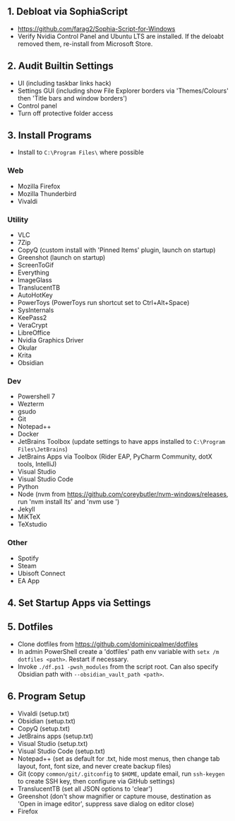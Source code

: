 ## 1. Debloat via SophiaScript
- https://github.com/farag2/Sophia-Script-for-Windows
- Verify Nvidia Control Panel and Ubuntu LTS are installed. If the deloabt removed them, re-install from Microsoft Store.

## 2. Audit Builtin Settings
- UI (including taskbar links hack)
- Settings GUI (including show File Explorer borders via 'Themes/Colours' then 'Title bars and window borders')
- Control panel
- Turn off protective folder access

## 3. Install Programs
- Install to `C:\Program Files\` where possible
### Web
- Mozilla Firefox
- Mozilla Thunderbird
- Vivaldi
### Utility
- VLC
- 7Zip
- CopyQ (custom install with 'Pinned Items' plugin, launch on startup)
- Greenshot (launch on startup)
- ScreenToGif
- Everything
- ImageGlass
- TranslucentTB
- AutoHotKey
- PowerToys (PowerToys run shortcut set to Ctrl+Alt+Space)
- SysInternals
- KeePass2
- VeraCrypt
- LibreOffice
- Nvidia Graphics Driver
- Okular
- Krita
- Obsidian
### Dev
- Powershell 7
- Wezterm
- gsudo
- Git
- Notepad++
- Docker
- JetBrains Toolbox (update settings to have apps installed to `C:\Program Files\JetBrains`)
- JetBrains Apps via Toolbox (Rider EAP, PyCharm Community, dotX tools, IntelliJ)
- Visual Studio
- Visual Studio Code
- Python
- Node (nvm from https://github.com/coreybutler/nvm-windows/releases, run 'nvm install lts' and 'nvm use <version>')
- Jekyll
- MiKTeX
- TeXstudio
### Other
- Spotify
- Steam
- Ubisoft Connect
- EA App

## 4. Set Startup Apps via Settings

## 5. Dotfiles
- Clone dotfiles from https://github.com/dominicpalmer/dotfiles
- In admin PowerShell create a 'dotfiles' path env variable with `setx /m dotfiles <path>`. Restart if necessary.
- Invoke `./df.ps1 -pwsh_modules` from the script root. Can also specify Obsidian path with `--obsidian_vault_path <path>`.

## 6. Program Setup
- Vivaldi (setup.txt)
- Obsidian (setup.txt)
- CopyQ (setup.txt)
- JetBrains apps (setup.txt)
- Visual Studio (setup.txt)
- Visual Studio Code (setup.txt)
- Notepad++ (set as default for .txt, hide most menus, then change tab layout, font, font size, and never create backup files)
- Git (copy `common/git/.gitconfig` to `$HOME`, update email, run `ssh-keygen` to create SSH key, then configure via GitHub settings)
- TranslucentTB (set all JSON options to 'clear')
- Greenshot (don't show magnifier or capture mouse, destination as 'Open in image editor', suppress save dialog on editor close)
- Firefox
